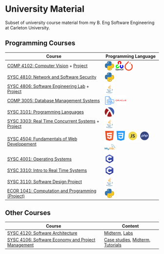# University Material 
Subset of university course material from my B. Eng Software Engineering at Carleton University. 
## Programming Courses
| Course | Programming Language | 
| ------ | -------------------- |
|[COMP 4102: Computer Vision](https://github.com/va9id/computer-vision) + [Project](https://github.com/ConnorMarcus/MazeSolver)|<img align="center" height="32" width="32" src="icons/python_icon.png"> <img align="center" height="32" width="26" src="icons/opencv_icon.png"> <img align="center" height="32" width="26" src="icons/pytorch_icon.png">|
|[SYSC 4810: Network and Software Security](https://github.com/va9id/sysc4810)|<img align="center" height="32" width="32" src="icons/python_icon.png">|
|[SYSC 4806: Software Engineering Lab](https://github.com/va9id/sysc4806) + [Project](https://github.com/va9id/SYSC4806Project)|<img align="center" height="32" width="32" src="icons/java_icon.png">|
|[COMP 3005: Database Management Systems](/courses/COMP3005/)|<img align="center" height="32" width="32" src="icons/sql_icon.png"> <img align="center" height="32" width="35" src="icons/oracle_icon.png">|
|[SYSC 3101: Programming Languages](/courses/SYSC3101/)|<img align="center" height="32" width="32" padding-right="10px;" src="icons/racket_icon.png"> |
|[SYSC 3303: Real Time Concurrent Systems](https://github.com/va9id/concurrent-systems) + [Project](https://github.com/va9id/elevator-simulator)|<img align="center" height="32" width="32" src="icons/java_icon.png">|
|[SYSC 4504: Fundamentals of Web Developement](/courses/SYSC4504/)|<img align="center" height="32" width="32" src="icons/html_icon.png"> <img align="center" height="34" width="34" src="icons/css_icon.png"> <img align="center" height="36" width="36" src="icons/javascript_icon.png"> <img align="center" height="36" width="36" src="icons/php_icon.png"> <img align="center" height="36" width="36" src="icons/mysql_icon.png">|
|[SYSC 4001: Operating Systems](https://github.com/va9id/operating-systems)|<img align="center" height="32" width="32" src="icons/c_icon.png">|
|[SYSC 3310: Intro to Real Time Systems](/courses/SYSC3310/)|<img align="center" height="32" width="32" src="icons/c_icon.png">|
|[SYSC 3110: Software Design Project](https://github.com/va9id/monopoly)|<img align="center" height="32" width="32" src="icons/java_icon.png">|
|[ECOR 1041: Computation and Programming (Project)](https://github.com/va9id/cli-image-editor)|<img align="center" height="32" width="32" src="icons/python_icon.png">|
## Other Courses
| Course | Content |
| ------ | ------- |
|[SYSC 4120: Software Architecture](/courses/SYSC4120/)|[Midterm](/courses/SYSC4120/midterm.pdf), [Labs](/courses/SYSC4120/labs/)|
|[SYSC 4106: Software Economy and Project Management](/courses/SYSC4106/)|[Case studies](/courses/SYSC4106/case-studies/), [Midterm](/courses/SYSC4106/midterm.pdf), [Tutorials](/courses/SYSC4106/tutorials/) |
